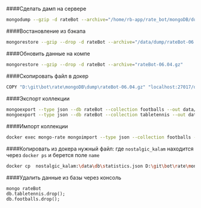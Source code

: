 ####Сделать дамп на сервере
```bash
mongodump --gzip -d rateBot --archive="/home/rb-app/rate_bot/mongoDB/dump/rateBot-06.04.gz"
```

####Востановление из бэкапа
```bash
mongorestore --gzip --drop -d rateBot --archive="/data/dump/rateBot-06.04.gz"
```

####Обновить данные на компе
```bash
mongorestore --gzip --drop -d rateBot --archive="rateBot-06.04.gz"
```

####Скопировать файл в докер
```bash
COPY "D:\git\bot\rate\mongoDB\dump\rateBot-06.04.gz" "localhost:27017/data/dump/rateBot-06.04.gz"
```

####Экспорт коллекции
```bash
mongoexport --type json --db rateBot --collection footballs --out data/dump/footballs.json
mongoexport --type json --db rateBot --collection tabletennis --out data/dump/tabletennis.json
```

####Импорт коллекции
```bash
docker exec mongo-rate mongoimport --type json --collection footballs --mode merge --db rateBot --file data/dump/footballs.json && docker exec mongo-rate mongoimport --type json --collection tabletennis --mode merge --db rateBot --file data/dump/tabletennis.json
```

####Копировать из докера нужный файл: где `nostalgic_kalam` находится через `docker ps` и берется поле `name`
```bash
docker cp  nostalgic_kalam:\data\db\statistics.json D:\git\bot\rate\mongoDB\dump
```

####Удалить данные из базы через консоль
```mongo
mongo rateBot
db.tabletennis.drop();
db.footballs.drop();
```